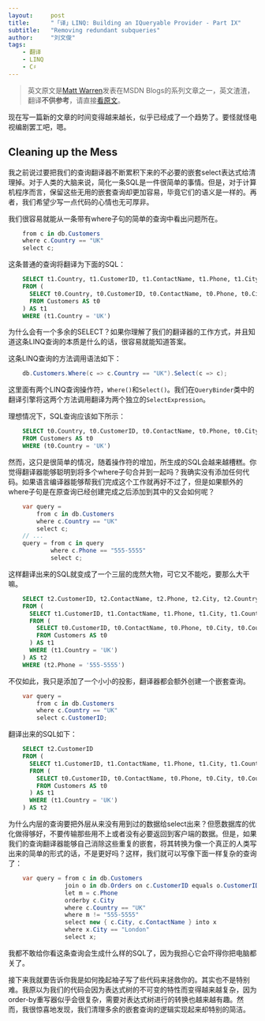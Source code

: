 ```yaml
---
layout:     post
title:      "「译」LINQ: Building an IQueryable Provider - Part IX"
subtitle:   "Removing redundant subqueries"
author:     "刘文俊"
tags:
    - 翻译
    - LINQ
    - C♯
---
```


> 英文原文是[Matt Warren](https://social.msdn.microsoft.com/profile/matt%20warren%20-%20msft/ "Matt Warren")发表在MSDN Blogs的系列文章之一，英文渣渣，翻译**不供参考**，请直接[看原文](http://blogs.msdn.com/b/mattwar/archive/2008/01/16/linq-building-an-iqueryable-provider-part-ix.aspx)。

现在写一篇新的文章的时间变得越来越长，似乎已经成了一个趋势了。要怪就怪电视编剧罢工吧，嗯。

## Cleaning up the Mess

我之前说过要把我们的查询翻译器不断累积下来的不必要的嵌套select表达式给清理掉。对于人类的大脑来说，简化一条SQL是一件很简单的事情。但是，对于计算机程序而言，保留这些无用的嵌套查询却更加容易，毕竟它们的语义是一样的。再者，我们希望少写一点代码的心情也无可厚非。

我们很容易就能从一条带有where子句的简单的查询中看出问题所在。

````cs
    from c in db.Customers
    where c.Country == "UK"
    select c;
````

<!-- more -->

这条普通的查询将翻译为下面的SQL：

````sql
	SELECT t1.Country, t1.CustomerID, t1.ContactName, t1.Phone, t1.City
	FROM (
	  SELECT t0.Country, t0.CustomerID, t0.ContactName, t0.Phone, t0.City
	  FROM Customers AS t0
	) AS t1
	WHERE (t1.Country = 'UK')
````

为什么会有一个多余的SELECT？如果你理解了我们的翻译器的工作方式，并且知道这条LINQ查询的本质是什么的话，很容易就能知道答案。

这条LINQ查询的方法调用语法如下：

````cs
    db.Customers.Where(c => c.Country == "UK").Select(c => c);
````

这里面有两个LINQ查询操作符，`Where()`和`Select()`。我们在`QueryBinder`类中的翻译引擎将这两个方法调用翻译为两个独立的`SelectExpression`。

理想情况下，SQL查询应该如下所示：

````sql
	SELECT t0.Country, t0.CustomerID, t0.ContactName, t0.Phone, t0.City
	FROM Customers AS t0
	WHERE (t0.Country = 'UK')
````

然而，这只是很简单的情况，随着操作符的增加，所生成的SQL会越来越槽糕。你觉得翻译器能够聪明到将多个where子句合并到一起吗？我确实没有添加任何代码。如果语言编译器能够帮我们完成这个工作就再好不过了，但是如果额外的where子句是在原查询已经创建完成之后添加到其中的又会如何呢？

````cs
	var query = 
	    from c in db.Customers
	    where c.Country == "UK"
	    select c;
	// ...
	query = from c in query
	        where c.Phone == "555-5555"
	        select c;
````

这样翻译出来的SQL就变成了一个三层的庞然大物，可它又不能吃，要那么大干嘛。

````sql
	SELECT t2.CustomerID, t2.ContactName, t2.Phone, t2.City, t2.Country
	FROM (
	  SELECT t1.CustomerID, t1.ContactName, t1.Phone, t1.City, t1.Country
	  FROM (
	    SELECT t0.CustomerID, t0.ContactName, t0.Phone, t0.City, t0.Country
	    FROM Customers AS t0
	  ) AS t1
	  WHERE (t1.Country = 'UK')
	) AS t2
	WHERE (t2.Phone = '555-5555')
````

不仅如此，我只是添加了一个小小的投影，翻译器都会额外创建一个嵌套查询。

````cs
	var query = 
	    from c in db.Customers
	    where c.Country == "UK"
	    select c.CustomerID;
````

翻译出来的SQL如下：

````sql
	SELECT t2.CustomerID
	FROM (
	  SELECT t1.CustomerID, t1.ContactName, t1.Phone, t1.City, t1.Country
	  FROM (
	    SELECT t0.CustomerID, t0.ContactName, t0.Phone, t0.City, t0.Country
	    FROM Customers AS t0
	  ) AS t1
	  WHERE (t1.Country = 'UK')
	) AS t2
````

为什么内层的查询要把外层从来没有用到过的数据给select出来？但愿数据库的优化做得够好，不要传输那些用不上或者没有必要返回到客户端的数据。但是，如果我们的查询翻译器能够自己消除这些重复的嵌套，将其转换为像一个真正的人类写出来的简单的形式的话，不是更好吗？这样，我们就可以写像下面一样复杂的查询了：

````cs
	var query = from c in db.Customers
	            join o in db.Orders on c.CustomerID equals o.CustomerID
	            let m = c.Phone
	            orderby c.City
	            where c.Country == "UK"
	            where m != "555-5555"
	            select new { c.City, c.ContactName } into x
	            where x.City == "London"
	            select x;
````

我都不敢给你看这条查询会生成什么样的SQL了，因为我担心它会吓得你把电脑都关了。

接下来我就要告诉你我是如何挽起袖子写了些代码来拯救你的。其实也不是特别难。我原以为我们的代码会因为表达式树的不可变的特性而变得越来越复杂，因为order-by重写器似乎会很复杂，需要对表达式树进行的转换也越来越有趣。然而，我很惊喜地发现，我们清理多余的嵌套查询的逻辑实现起来却特别的简洁。
